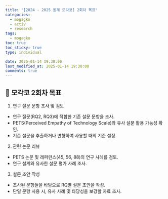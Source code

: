 ```yaml
---
title: "[2024 - 2025 동계 모각코] 2회차 목표"
categories:
  - mogagko
  - activ
  - research
tags:
  - mogagko
toc: true
toc_sticky: true
type: individual

date: 2025-01-14 19:30:00
last_modified_at: 2025-01-14 19:30:00
comments: true
---
```

## 📍 모각코 2회차 목표
1. 연구 설문 문항 조사 및 검토
 - 연구 질문(RQ2, RQ3)에 적합한 기존 설문 문항을 조사.
 - PETS(Perceived Empathy of Technology Scale)와 유사 설문 활용 가능성 확인.
 - 기존 설문을 추출하거나 변형하여 사용할 때의 기준 설정.

2. 관련 논문 리뷰
 - PETS 논문 및 레퍼런스(45, 56, 88)의 연구 사례를 검토.
 - 연구 설계와 유사한 설문 평가 사례 조사.

3. 설문 초안 작성
 - 조사된 문항들을 바탕으로 RQ별 설문 초안을 작성.
 - 단일 문항 사용 시, 유사 사례 및 타당성을 보강할 자료 조사.

<br><br>